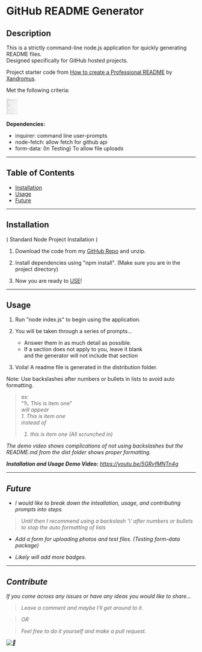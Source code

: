# GitHub README Generator

## Description

This is a strictly command-line node.js application for quickly generating README files. 
<br> Designed specifically for GitHub hosted projects.

Project starter code from [How to create a Professional README](https://github.com/coding-boot-camp/potential-enigma/blob/main/readme-guide.md) by [Xandromus](https://github.com/Xandromus). 

Met the following criteria: 

<img src="./assets/criteria.png" alt="criteria" width="30vw"/>

<b>Dependencies:</b>

* inquirer: command line user-prompts
* node-fetch: allow fetch for github api
* form-data: (In Testing) To allow file uploads 

***
## Table of Contents
* [Installation](#installation)
* [Usage](#usage)
* [Future](#future)
***
## Installation
( Standard Node Project Installation )
1. Download the code from my [GitHub Repo](https://github.com/its-jefe/GitHub-README-Generator) and unzip.

2. Install dependencies using "npm install". (Make sure you are in the project directory)

3. Now you are ready to [USE](#usage)! 
***
## Usage

1. Run "node index.js" to begin using the application.

2. You will be taken through a series of prompts...
    * Answer them in as much detail as possible.
    * If a section does not apply to you, leave it blank <br>
    and the generator will not include that section

3. Voila! A readme file is generated in the distribution folder. 

Note: Use backslashes after numbers or bullets in lists to avoid auto formatting.

> ex: <br>
>"1\\. This is item one" <br> 
> <i> will appear <br>
> 1\. This is item one <br>
> <i>instead of <br>
> 1. this is item one (All scrunched in)

The demo video shows complications of not using backslashes but the README.md from the dist folder shows proper formatting. 
   
<b>Installation and Usage Demo Video:</b>
https://youtu.be/5GRvfMNTn4g


***
## Future 

- I would like to break down the intsallation, usage, and contributing prompts into steps.
> Until then I recommend using a backslash '\\' after numbers or bullets to stop the auto formatting of lists

- Add a form for uploading photos and test files. (Testing form-data package)

- Likely will add more badges.

***
## Contribute
If you come across any issues or have any ideas you would like to share...

> Leave a comment and maybe I'll get around to it.

> OR

> Feel free to do it yourself and make a pull request. 


![🦦](https://emojipedia-us.s3.dualstack.us-west-1.amazonaws.com/thumbs/160/apple/232/otter_1f9a6.png)
